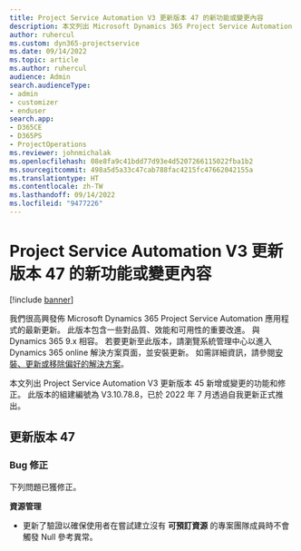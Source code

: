 ```yaml
---
title: Project Service Automation V3 更新版本 47 的新功能或變更內容
description: 本文列出 Microsoft Dynamics 365 Project Service Automation V3 更新版本 47 中提供的功能和修正。
author: ruhercul
ms.custom: dyn365-projectservice
ms.date: 09/14/2022
ms.topic: article
ms.author: ruhercul
audience: Admin
search.audienceType:
- admin
- customizer
- enduser
search.app:
- D365CE
- D365PS
- ProjectOperations
ms.reviewer: johnmichalak
ms.openlocfilehash: 08e8fa9c41bdd77d93e4d5207266115022fba1b2
ms.sourcegitcommit: 498a5d5a33c47cab788fac4215fc47662042155a
ms.translationtype: HT
ms.contentlocale: zh-TW
ms.lasthandoff: 09/14/2022
ms.locfileid: "9477226"
---
```

# <a name="whats-new-or-changed-in-project-service-automation-update-release-47-v3"></a>Project Service Automation V3 更新版本 47 的新功能或變更內容

[!include [banner](../includes/psa-now-project-operations.md)]

我們很高興發佈 Microsoft Dynamics 365 Project Service Automation 應用程式的最新更新。 此版本包含一些對品質、效能和可用性的重要改進。 與 Dynamics 365 9.x 相容。 若要更新至此版本，請瀏覽系統管理中心以進入 Dynamics 365 online 解決方案頁面，並安裝更新。 如需詳細資訊，請參閱[安裝、更新或移除偏好的解決方案](/power-platform/admin/install-remove-preferred-solution)。

本文列出 Project Service Automation V3 更新版本 45 新增或變更的功能和修正。 此版本的組建編號為 V3.10.78.8，已於 2022 年 7 月透過自我更新正式推出。

## <a name="update-release-47"></a>更新版本 47

### <a name="bug-fixes"></a>Bug 修正

下列問題已獲修正。

**資源管理**
- 更新了驗證以確保使用者在嘗試建立沒有 **可預訂資源** 的專案團隊成員時不會觸發 Null 參考異常。
